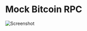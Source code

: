 # Mock Bitcoin RPC

![Screenshot](https://user-images.githubusercontent.com/127973/83375738-41ad5a80-a3a6-11ea-9075-33920d983e38.png)